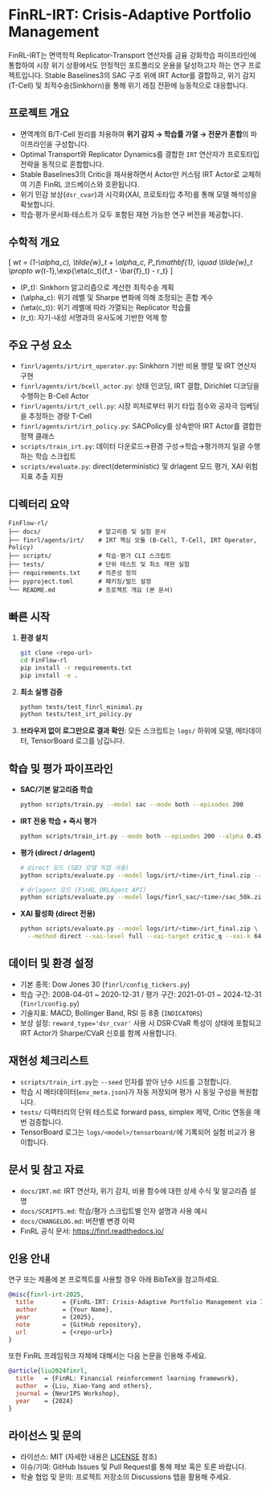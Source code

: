 # FinRL-IRT: Crisis-Adaptive Portfolio Management

FinRL-IRT는 면역학적 Replicator-Transport 연산자를 금융 강화학습 파이프라인에 통합하여 시장 위기 상황에서도 안정적인 포트폴리오 운용을 달성하고자 하는 연구 프로젝트입니다. Stable Baselines3의 SAC 구조 위에 IRT Actor를 결합하고, 위기 감지(T-Cell) 및 최적수송(Sinkhorn)을 통해 위기 레짐 전환에 능동적으로 대응합니다.

## 프로젝트 개요

- 면역계의 B/T-Cell 원리를 차용하여 **위기 감지 → 학습률 가열 → 전문가 혼합**의 파이프라인을 구성합니다.
- Optimal Transport와 Replicator Dynamics를 결합한 `IRT` 연산자가 프로토타입 전략을 동적으로 혼합합니다.
- Stable Baselines3의 Critic을 재사용하면서 Actor만 커스텀 IRT Actor로 교체하여 기존 FinRL 코드베이스와 호환됩니다.
- 위기 민감 보상(`dsr_cvar`)과 시각화(XAI, 프로토타입 추적)를 통해 모델 해석성을 확보합니다.
- 학습·평가·문서화·테스트가 모두 포함된 재현 가능한 연구 버전을 제공합니다.

## 수학적 개요

\[
w*t = (1-\alpha_c)\, \tilde{w}\_t + \alpha_c\, P_t\mathbf{1}, \quad
\tilde{w}\_t \propto w*{t-1}\,\exp\{\eta(c_t)(f_t - \bar{f}\_t) - r_t\}
\]

- \(P_t\): Sinkhorn 알고리즘으로 계산한 최적수송 계획
- \(\alpha_c\): 위기 레벨 및 Sharpe 변화에 의해 조정되는 혼합 계수
- \(\eta(c_t)\): 위기 레벨에 따라 가열되는 Replicator 학습률
- \(r_t\): 자기-내성 서명과의 유사도에 기반한 억제 항

## 주요 구성 요소

- `finrl/agents/irt/irt_operator.py`: Sinkhorn 기반 비용 행렬 및 IRT 연산자 구현
- `finrl/agents/irt/bcell_actor.py`: 상태 인코딩, IRT 결합, Dirichlet 디코딩을 수행하는 B-Cell Actor
- `finrl/agents/irt/t_cell.py`: 시장 피처로부터 위기 타입 점수와 공자극 임베딩을 추정하는 경량 T-Cell
- `finrl/agents/irt/irt_policy.py`: SACPolicy를 상속받아 IRT Actor를 결합한 정책 클래스
- `scripts/train_irt.py`: 데이터 다운로드→환경 구성→학습→평가까지 일괄 수행하는 학습 스크립트
- `scripts/evaluate.py`: direct(deterministic) 및 drlagent 모드 평가, XAI·위험지표 추출 지원

## 디렉터리 요약

```
FinFlow-rl/
├── docs/                # 알고리즘 및 실험 문서
├── finrl/agents/irt/    # IRT 핵심 모듈 (B-Cell, T-Cell, IRT Operator, Policy)
├── scripts/             # 학습·평가 CLI 스크립트
├── tests/               # 단위 테스트 및 최소 재현 실험
├── requirements.txt     # 의존성 정의
├── pyproject.toml       # 패키징/빌드 설정
└── README.md            # 프로젝트 개요 (본 문서)
```

## 빠른 시작

1. **환경 설치**
   ```bash
   git clone <repo-url>
   cd FinFlow-rl
   pip install -r requirements.txt
   pip install -e .
   ```
2. **최소 실행 검증**
   ```bash
   python tests/test_finrl_minimal.py
   python tests/test_irt_policy.py
   ```
3. **브라우저 없이 로그만으로 결과 확인**: 모든 스크립트는 `logs/` 하위에 모델, 메타데이터, TensorBoard 로그를 남깁니다.

## 학습 및 평가 파이프라인

- **SAC/기본 알고리즘 학습**
  ```bash
  python scripts/train.py --model sac --mode both --episodes 200
  ```
- **IRT 전용 학습 + 즉시 평가**
  ```bash
  python scripts/train_irt.py --mode both --episodes 200 --alpha 0.45
  ```
- **평가 (direct / drlagent)**

  ```bash
  # direct 모드 (SB3 모델 직접 사용)
  python scripts/evaluate.py --model logs/irt/<time>/irt_final.zip --method direct --save-plot

  # drlagent 모드 (FinRL DRLAgent API)
  python scripts/evaluate.py --model logs/finrl_sac/<time>/sac_50k.zip --method drlagent
  ```

- **XAI 활성화 (direct 전용)**
  ```bash
  python scripts/evaluate.py --model logs/irt/<time>/irt_final.zip \
    --method direct --xai-level full --xai-target critic_q --xai-k 64
  ```

## 데이터 및 환경 설정

- 기본 종목: Dow Jones 30 (`finrl/config_tickers.py`)
- 학습 구간: 2008-04-01 ~ 2020-12-31 / 평가 구간: 2021-01-01 ~ 2024-12-31 (`finrl/config.py`)
- 기술지표: MACD, Bollinger Band, RSI 등 8종 (`INDICATORS`)
- 보상 설정: `reward_type='dsr_cvar'` 사용 시 DSR·CVaR 특성이 상태에 포함되고 IRT Actor가 Sharpe/CVaR 신호를 함께 사용합니다.

## 재현성 체크리스트

- `scripts/train_irt.py`는 `--seed` 인자를 받아 난수 시드를 고정합니다.
- 학습 시 메타데이터(`env_meta.json`)가 자동 저장되며 평가 시 동일 구성을 복원합니다.
- `tests/` 디렉터리의 단위 테스트로 forward pass, simplex 제약, Critic 연동을 매번 검증합니다.
- TensorBoard 로그는 `logs/<model>/tensorboard/`에 기록되어 실험 비교가 용이합니다.

## 문서 및 참고 자료

- `docs/IRT.md`: IRT 연산자, 위기 감지, 비용 함수에 대한 상세 수식 및 알고리즘 설명
- `docs/SCRIPTS.md`: 학습/평가 스크립트별 인자 설명과 사용 예시
- `docs/CHANGELOG.md`: 버전별 변경 이력
- FinRL 공식 문서: <https://finrl.readthedocs.io/>

## 인용 안내

연구 또는 제품에 본 프로젝트를 사용할 경우 아래 BibTeX을 참고하세요.

```bibtex
@misc{finrl-irt-2025,
  title        = {FinRL-IRT: Crisis-Adaptive Portfolio Management via Immune Replicator Transport},
  author       = {Your Name},
  year         = {2025},
  note         = {GitHub repository},
  url          = {<repo-url>}
}
```

또한 FinRL 프레임워크 자체에 대해서는 다음 논문을 인용해 주세요.

```bibtex
@article{liu2024finrl,
  title   = {FinRL: Financial reinforcement learning framework},
  author  = {Liu, Xiao-Yang and others},
  journal = {NeurIPS Workshop},
  year    = {2024}
}
```

## 라이선스 및 문의

- 라이선스: MIT (자세한 내용은 [LICENSE](LICENSE) 참조)
- 이슈/기여: GitHub Issues 및 Pull Request를 통해 제보 혹은 토론 바랍니다.
- 학술 협업 및 문의: 프로젝트 저장소의 Discussions 탭을 활용해 주세요.
